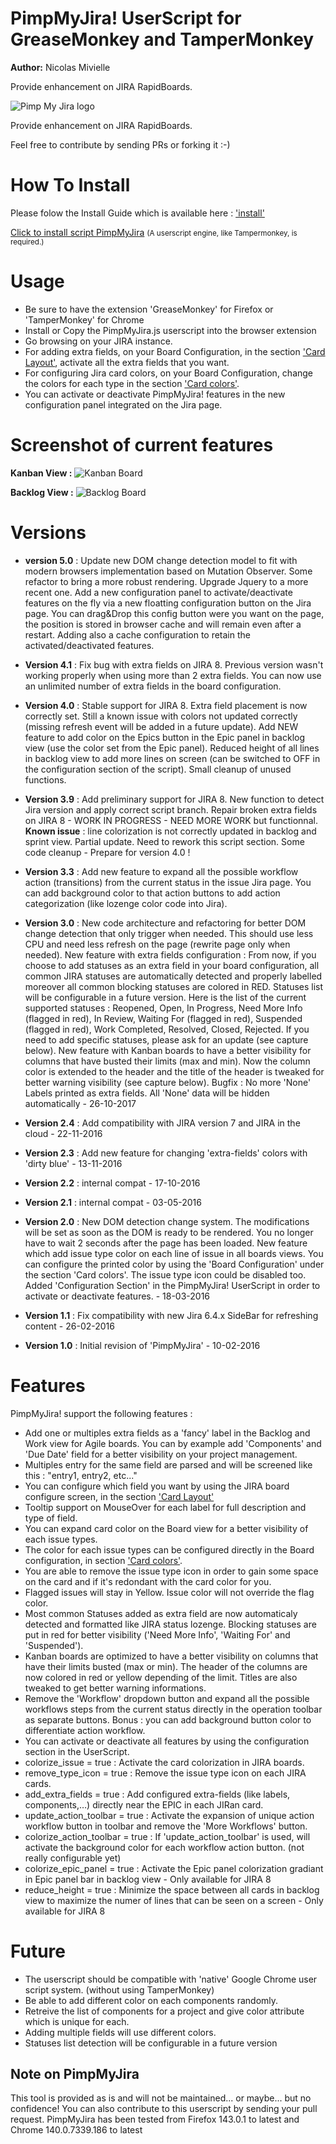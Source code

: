 # PimpMyJira! UserScript for GreaseMonkey and TamperMonkey
**Author:** Nicolas Mivielle

Provide enhancement on JIRA RapidBoards.

![Pimp My Jira logo](https://github.com/sonic1200/PimpMyJira/raw/master/PimpMyJira_new2.png)

Provide enhancement on JIRA RapidBoards.

Feel free to contribute by sending PRs or forking it :-)

# How To Install

Please folow the Install Guide which is available here : ['install'](https://github.com/sonic1200/PimpMyJira/blob/master/INSTALL.md)

<a href="https://raw.githubusercontent.com/sonic1200/PimpMyJira/master/PimpMyJira.js">Click to install script PimpMyJira</a>
<small>(A userscript engine, like Tampermonkey, is required.)</small>

# Usage

- Be sure to have the extension 'GreaseMonkey' for Firefox or 'TamperMonkey' for Chrome
- Install or Copy the PimpMyJira.js userscript into the browser extension
- Go browsing on your JIRA instance.
- For adding extra fields, on your Board Configuration, in the section ['Card Layout'](https://confluence.atlassian.com/agile/jira-agile-user-s-guide/configuring-a-board/customising-cards#CustomisingCards-fieldsAddingfieldstocards), activate all the extra fields that you want.
- For configuring Jira card colors, on your Board Configuration, change the colors for each type in the section ['Card colors'](https://confluence.atlassian.com/agile067/jira-agile-user-s-guide/configuring-a-board/customising-cards).
- You can activate or deactivate PimpMyJira! features in the new configuration panel integrated on the Jira page.

# Screenshot of current features
**Kanban View :**
![Kanban Board](https://github.com/sonic1200/PimpMyJira/raw/master/screen1.png)

**Backlog View :**
![Backlog Board](https://github.com/sonic1200/PimpMyJira/raw/master/screen2.png)

# Versions
- **version 5.0** : Update new DOM change detection model to fit with modern browsers implementation based on Mutation Observer. Some refactor to bring a more robust rendering. Upgrade Jquery to a more recent one. Add a new configuration panel to activate/deactivate features on the fly via a new floatting configuration button on the Jira page. You can drag&Drop this config button were you want on the page, the position is stored in browser cache and will remain even after a restart. Adding also a cache configuration to retain the activated/deactivated features.
- **Version 4.1** : Fix bug with extra fields on JIRA 8. Previous version wasn't working properly when using more than 2 extra fields. You can now use an unlimited number of extra fields in the board configuration.
- **Version 4.0** : Stable support for JIRA 8. Extra field placement is now correctly set. Still a known issue with colors not updated correctly (missing refresh event will be added in a future update). Add NEW feature to add color on the Epics button in the Epic panel in backlog view (use the color set from the Epic panel). Reduced height of all lines in backlog view to add more lines on screen (can be switched to OFF in the configuration section of the script). Small cleanup of unused functions.
- **Version 3.9** : Add preliminary support for JIRA 8. New function to detect Jira version and apply correct script branch. Repair broken extra fields on JIRA 8 - WORK IN PROGRESS - NEED MORE WORK but functionnal. **Known issue** : line colorization is not correctly updated in backlog and sprint view. Partial update. Need to rework this script section. Some code cleanup - Prepare for version 4.0 !
		    
- **Version 3.3** : Add new feature to expand all the possible workflow action (transitions) from the current status in the issue Jira page. You can add background color to that action buttons to add action categorization (like lozenge color code into Jira).

- **Version 3.0** : New code architecture and refactoring for better DOM change detection that only trigger when needed. This should use less CPU and need less refresh on the page (rewrite page only when needed).
					New feature with extra fields configuration : From now, if you choose to add statuses as an extra field in your board configuration, all common JIRA statuses are automatically detected and properly labelled moreover all common blocking statuses are colored in RED. Statuses list will be configurable in a future version.
                    Here is the list of the current supported statuses : Reopened, Open, In Progress, Need More Info (flagged in red), In Review, Waiting For (flagged in red), Suspended (flagged in red), Work Completed, Resolved, Closed, Rejected. If you need to add specific statuses, please ask for an update (see capture below).
                    New feature with Kanban boards to have a better visibility for columns that have busted their limits (max and min). Now the column color is extended to the header and the title of the header is tweaked for better warning visibility (see capture below).
                    Bugfix : No more 'None' Labels printed as extra fields. All 'None' data will be hidden automatically - 26-10-2017

- **Version 2.4** : Add compatibility with JIRA version 7 and JIRA in the cloud - 22-11-2016

- **Version 2.3** : Add new feature for changing 'extra-fields' colors with 'dirty blue' - 13-11-2016

- **Version 2.2** : internal compat - 17-10-2016

- **Version 2.1** : internal compat - 03-05-2016

- **Version 2.0** : New DOM detection change system. The modifications will be set as soon as the DOM is ready to be rendered. You no longer have to wait 2 seconds after the page has been loaded.
                    New feature which add issue type color on each line of issue in all boards views. You can configure the printed color by using the 'Board Configuration' under the section 'Card colors'. The issue type icon could be disabled too.
                    Added 'Configuration Section' in the PimpMyJira! UserScript in order to activate or deactivate features. - 18-03-2016

- **Version 1.1** : Fix compatibility with new Jira 6.4.x SideBar for refreshing content - 26-02-2016

- **Version 1.0** : Initial revision of 'PimpMyJira' - 10-02-2016


# Features

PimpMyJira! support the following features :

- Add one or multiples extra fields as a 'fancy' label in the Backlog and Work view for Agile boards. You can by example add 'Components' and 'Due Date' field for a better visibility on your project management.
- Multiples entry for the same field are parsed and will be screened like this : "entry1, entry2, etc..."
- You can configure which field you want by using the JIRA board configure screen, in the section ['Card Layout'](https://confluence.atlassian.com/agile/jira-agile-user-s-guide/configuring-a-board/customising-cards#CustomisingCards-fieldsAddingfieldstocards)
- Tooltip support on MouseOver for each label for full description and type of field.
- You can expand card color on the Board view for a better visibility of each issue types.
- The color for each issue types can be configured directly in the Board configuration, in section ['Card colors'](https://confluence.atlassian.com/agile067/jira-agile-user-s-guide/configuring-a-board/customising-cards).
- You are able to remove the issue type icon in order to gain some space on the card and if it's redondant with the card color for you.
- Flagged issues will stay in Yellow. Issue color will not override the flag color.
- Most common Statuses added as extra field are now automaticaly detected and formatted like JIRA status lozenge. Blocking statuses are put in red for better visibility ('Need More Info',  'Waiting For' and 'Suspended').
- Kanban boards are optimized to have a better visibility on columns that have their limits busted (max or min). The header of the columns are now colored in red or yellow depending of the limit. Titles are also tweaked to get better warning informations.
- Remove the 'Workflow' dropdown button and expand all the possible workflows steps from the current status directly in the operation toolbar as separate buttons. Bonus : you can add background button color to differentiate action workflow.
- You can activate or deactivate all features by using the configuration section in the UserScript.
 - colorize_issue = true : Activate the card colorization in JIRA boards.
 - remove_type_icon = true : Remove the issue type icon on each JIRA cards.
 - add_extra_fields = true : Add configured extra-fields (like labels, components,…) directly near the EPIC in each JIRan card.
 - update_action_toolbar = true : Activate the expansion of unique action workflow button in toolbar and remove the 'More Workflows' button.
 - colorize_action_toolbar = true : If 'update_action_toolbar' is used, will activate the background color for each workflow action button. (not really configurable yet)
 - colorize_epic_panel = true : Activate the Epic panel colorization gradiant in Epic panel bar in backlog view - Only available for JIRA 8
 - reduce_height = true : Minimize the space between all cards in backlog view to maximize the numer of lines that can be seen on a screen - Only available for JIRA 8


# Future

- The userscript should be compatible with 'native' Google Chrome user script system. (without using TamperMonkey)
- Be able to add different color on each components randomly.
- Retreive the list of components for a project and give color attribute which is unique for each.
- Adding multiple fields will use different colors.
- Statuses list detection will be configurable in a future version

## Note on PimpMyJira

This tool is provided as is and will not be maintained... or maybe... but no confidence!
You can also contribute to this userscript by sending your pull request.
PimpMyJira has been tested from Firefox 143.0.1 to latest and Chrome 140.0.7339.186 to latest
